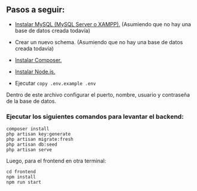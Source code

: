 ## Pasos a seguir:

- [Instalar MySQL (MySQL Server o XAMPP).](https://dev.mysql.com/downloads/mysql/) (Asumiendo que no hay una base de datos creada todavía)

- Crear un nuevo schema. (Asumiendo que no hay una base de datos creada todavía)

- [Instalar Composer.](https://getcomposer.org)

- [Instalar Node.js.](https://nodejs.org/en)

- Ejecutar  ``` copy .env.example .env ```

Dentro de este archivo configurar el puerto, nombre, usuario y contraseña de la base de datos.

### Ejecutar los siguientes comandos para levantar el backend:

```
composer install
php artisan key:generate
php artisan migrate:fresh
php artisan db:seed
php artisan serve
```
Luego, para el frontend en otra terminal:
```
cd frontend
npm install
npm run start
```
